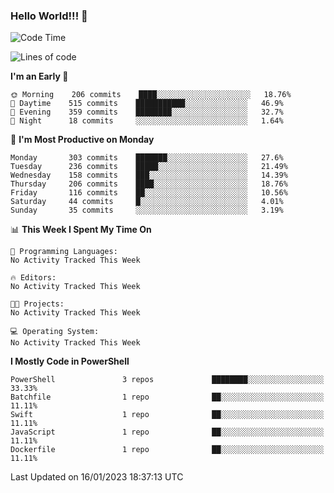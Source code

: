 ### Hello World!!! 👋

<!--
**kekotek/kekotek** is a ✨ _special_ ✨ repository because its `README.md` (this file) appears on your GitHub profile.

Here are some ideas to get you started:

- 🔭 I’m currently working on ...
- 🌱 I’m currently learning ...
- 👯 I’m looking to collaborate on ...
- 🤔 I’m looking for help with ...
- 💬 Ask me about ...
- 📫 How to reach me: ...
- 😄 Pronouns: ...
- ⚡ Fun fact: ...
-->

<!--START_SECTION:waka-->
![Code Time](http://img.shields.io/badge/Code%20Time-361%20hrs%2013%20mins-blue)

![Lines of code](https://img.shields.io/badge/From%20Hello%20World%20I%27ve%20Written-20%20Thousand%20lines%20of%20code-blue)

**I'm an Early 🐤** 

```text
🌞 Morning    206 commits    ████░░░░░░░░░░░░░░░░░░░░░   18.76% 
🌆 Daytime    515 commits    ███████████░░░░░░░░░░░░░░   46.9% 
🌃 Evening    359 commits    ████████░░░░░░░░░░░░░░░░░   32.7% 
🌙 Night      18 commits     ░░░░░░░░░░░░░░░░░░░░░░░░░   1.64%

```
📅 **I'm Most Productive on Monday** 

```text
Monday       303 commits    ███████░░░░░░░░░░░░░░░░░░   27.6% 
Tuesday      236 commits    █████░░░░░░░░░░░░░░░░░░░░   21.49% 
Wednesday    158 commits    ███░░░░░░░░░░░░░░░░░░░░░░   14.39% 
Thursday     206 commits    ████░░░░░░░░░░░░░░░░░░░░░   18.76% 
Friday       116 commits    ██░░░░░░░░░░░░░░░░░░░░░░░   10.56% 
Saturday     44 commits     █░░░░░░░░░░░░░░░░░░░░░░░░   4.01% 
Sunday       35 commits     ░░░░░░░░░░░░░░░░░░░░░░░░░   3.19%

```


📊 **This Week I Spent My Time On** 

```text
💬 Programming Languages: 
No Activity Tracked This Week

🔥 Editors: 
No Activity Tracked This Week

🐱‍💻 Projects: 
No Activity Tracked This Week

💻 Operating System: 
No Activity Tracked This Week

```

**I Mostly Code in PowerShell** 

```text
PowerShell               3 repos             ████████░░░░░░░░░░░░░░░░░   33.33% 
Batchfile                1 repo              ██░░░░░░░░░░░░░░░░░░░░░░░   11.11% 
Swift                    1 repo              ██░░░░░░░░░░░░░░░░░░░░░░░   11.11% 
JavaScript               1 repo              ██░░░░░░░░░░░░░░░░░░░░░░░   11.11% 
Dockerfile               1 repo              ██░░░░░░░░░░░░░░░░░░░░░░░   11.11%

```



 Last Updated on 16/01/2023 18:37:13 UTC
<!--END_SECTION:waka-->

